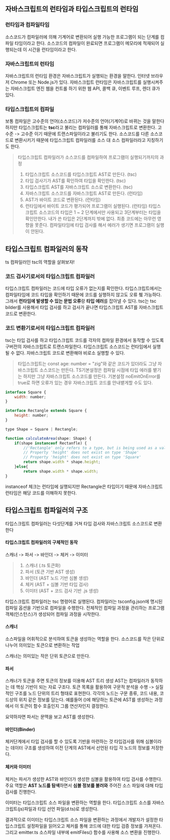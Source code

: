 ## 자바스크립트의 런타임과 타입스크립트의 런타임
### 런타임과 컴파일타임
소스코드가 컴파일러에 의해 기계어로 변환되어 실행 가능한 프로그램이 되는 단계를 컴파일 타임이라고 한다.
소스코드의 컴파일이 완료되면 프로그램이 메모리에 적재되어 실행되는데 이 시간을 런타임이라고 한다.

### 자바스크립트의 런타임
자바스크립트의 런타임 환경은 자바스크립트가 실행되는 환경을 말한다.
인터넷 브라우저 Chrome 또는 Node.js가 있다. 
자바스크립트 런타임은 자바스크립트를 실행시켜주는 자바스크립트 엔진 웹을 컨트롤 하기 위한 웹 API, 콜백 큐, 이벤트 루프, 렌더 큐가 있다.

### 타입스크립트의 컴파일
보통 컴파일은 고수준의 언어(소스코드)가 저수준의 언어(기계어)로 바뀌는 것을 말한다
하지만 타입스크립트는 **tsc**라고 불리는 컴파일러를 통해 자바스크립트로 변환한다.
고수준 -> 고수준 이기 때문에 트랜스파일이라고 불리기도 한다.
소스코드를 다른 소스코드로 변환시키기 때문에 타입스크립트 컴파일러를 소스 대 소스 컴파일러라고 지칭하기도 한다.

> 타입스크립트 컴파일러가 소스코드를 컴파일하여 프로그램이 실행되기까지의 과정
> 1. 타입스크립트 소스코드를 타입스크립트 AST로 만든다. (tsc)
> 2. 타입 검사기가 AST를 확인하여 타입을 확인한다. (tsc)
> 3. 타입스크립트 AST를 자바스크립트 소스로 변환한다. (tsc)
> 4. 자바스크립트 소스코드를 자바스크립트 AST로 만든다. (런타임)
> 5. AST가 바이트 코드로 변환된다. (런타임)
> 6. 런타임에서 바이트 코드가 평가되어 프로그램이 실행된다. (런타임)
타입스크립트 소스코드의 타입은 1 ~ 2 단계에서만 사용되고 3단계부터는 타입을 확인안한다.
내가 쓴 타입은 2단계까지 밖에 없다. 최종 코드에는 아무런 영향을 못준다.
컴파일타임에 타입 검사를 해서 에러가 생기면 프로그램이 실행이 안된다.

## 타입스크립트 컴파일러의 동작
ts 컴파일러인 tsc의 역할을 살펴보자!

### 코드 검사기로서의 타입스크립트 컴파일러
타입스크립트 컴파일러는 코드에 타입 오류가 없는지를 확인한다. 
타입스크립트에서는 컴파일타임에 코드 타입을 확인하기 때문에 코드를 실행하지 않고도 오류 췤 가능하다.
그래서 **런타임에 발생할 수 있는 문법 오류**랑 **타입 에러**를 잡아낼 수 있다.
tsc는 tsc bilder를 사용해서 타입 검사를 하고 검사가 끝나면 타입스크립트 AST를 자바스크립트 코드로 변환한다.

### 코드 변환기로서의 타입스크립트 컴파일러
tsc는 타입 검사를 하고 타입스크립트 코드를 각자의 컴파일 환경에서 동작할 수 있도록 구버전의 자바스크립트로 트랜스파일한다.
타입스크립트 소스코드는 런타임에서 실행될 수 없다. 자바스크립트 코드로 변환해야 비로소 실행할 수 있다.

> 타입스크립트는 const age: number = "zig"와 같은 코드가 있더라도 그냥 자바스크립트 소스코드는 만든다.
> TS기본설정은 컴파일 시점에 타입 에러를 뱉기는 하지만 그냥 자바스크립트 소스코드를 만든다.
> 기본설정 noEmitOnError를 true로 하면 오류가 있는 경우 자바스크립트 코드를 안내뱉게할 수도 있다.

```javascript
interface Square {
	width: number;
}

interface Rectangle extends Square {
	height: number;
}

type Shape = Square | Rectangle;

function calculateArea(shape: Shape) {
	if(shape instanceof Rectanfle) {
		//'Rectangle' only refers to a type, but is being used as a value here
		// Property 'height' does not exist on type 'Shape'
		// Property 'height' does not exist on type 'Square'
		return shape.width * shape.height;
	}else{
		return shape.width * shape.width;	
}

```
instanceof 체크는 런타임에 실행되지만 Rectangle은 타입이기 때문에 자바스크립트 런타임은 해당 코드를 이해하지 못한다.

## 타입스크립트 컴파일러의 구조
타입스크립트 컴파일러는 다섯단계를 거쳐 타입 검사와 자바스크립트 소스코드로 변환한다
#### 타입스크립트 컴파일러의 구체적인 동작 
스캐너 -> 파서 -> 바인더 -> 체커 -> 이미터

> 1. 스캐너 (.ts 토큰화)
> 2. 파서 (토큰 기반 AST 생성)
> 3. 바인더 (AST 노드 기반 심볼 생성)
> 4. 체커 (AST + 심볼 기반 타입 검사)
> 5. 이미터 (AST + 코드 검사 기반 .js 생성)

타입스크립트 컴파일러는 tsc 명령어로 실행된다. 
컴파일러는 tsconfig.json에 명시된 컴파일 옵션을 기반으로 컴파일을 수행한다.
전체적인 컴파일 과정을 관리하는 프로그램 객체(인스턴스)가 생성되어 컴파일 과정을 시작한다.

#### 스캐너
소스파일을 어휘적으로 분석하여 토큰을 생성하는 역할을 한다.
소스코드를 작은 단위로 나누어 의미있는 토큰으로 변환하는 작업

스캐너는 의미있는 작은 단위 토큰으로 만든다.

#### 파서
스캐너가 토큰을 주면 토큰의 정보를 이용해 AST 트리 생성
AST는 컴파일러가 동작하는 데 핵싱 기반이 되는 자료 구조다.
토큰 목록을 활용하여 구문적 분석을 수행 -> 실질적인 구조를 노드 단위의 트리 형태로 표현한다.
각각의 노드는 구문 종류, 코드 내용, 코드상의 위치 같은 정보를 담는다.
예를들어 ()에 해당하는 토큰에 AST를 생성하는 과정에서 이 토큰이 함수 호출인지 그룹 연산자인지 결정한다.

요약하자면 파서는 문맥을 보고 AST를 생성한다.

#### 바인더(Binder)
체커단계에서 타입 검사를 할 수 있도록 기반을 마련하는 것
타입검사를 위해 심볼이라는 데이터 구조를 생성하여 이전 단계의 AST에서 선언된 타입 각 노드의 정보를 저장한다.

#### 체커와 이미터
체커는 파서가 생성한 AST와 바인더가 생성한 심볼을 활용하여 타입 검사를 수행한다.
주요 역할은 **AST 노드를 탐색**하면서 **심볼 정보를 불러와** 주어진 소스 파일에 대해 타입 검사를 진행한다.

이미터는 타입스크립트 소스 파일을 변환하는 역할을 한다. 
타입스크립트 소스를 자바스크립트(js)파일과 타입 선언 파일(d.ts)로 생성한다.

결과적으로 이미터는 타입스크립트 소스 파일을 변환하는 과정에서 개발자가 설정한 타입스크립트 설정파일을 읽어오고 체커를 통해 코드에 대한 타입 검증 정보를 가져온다.
그리고 emitter.ts 소스파일 내부에 emitFiles() 함수를 사용해 소스 변환을 진행한다.
